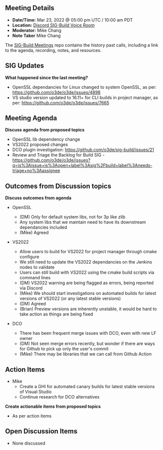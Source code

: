 ## Meeting Details

- **Date/Time:** Mar 23, 2022 @ 05:00 pm UTC / 10:00 am PDT
- **Location:** [Discord SIG-Build Voice Room](https://discord.gg/wDNAQmatpq)
- **Moderator:** Mike Chang
- **Note Taker** Mike Chang

The [SIG-Build Meetings](https://github.com/o3de/sig-build/tree/main/meetings) repo contains the history past calls, including a link to the agenda, recording, notes, and resources.

## SIG Updates

**What happened since the last meeting?**

- OpenSSL dependancies for Linux changed to system OpenSSL, as per: https://github.com/o3de/o3de/issues/4898
- VS studio version updated to 16.11+ for CLI builds in project manager, as per: https://github.com/o3de/o3de/issues/7665

## Meeting Agenda

**Discuss agenda from proposed topics**

- OpenSSL lib dependency change
- VS2022 proposed changes
- DCO plugin investigation: https://github.com/o3de/sig-build/issues/21
- Review and Triage the Backlog for Build SIG - https://github.com/o3de/o3de/issues?q=is%3Aissue+is%3Aopen+label%3Asig%2Fbuild+label%3Aneeds-triage+no%3Aassignee

## Outcomes from Discussion topics

**Discuss outcomes from agenda**

- OpenSSL 
  - (DM) Only for default system libs, not for 3p like zlib
  - Any system libs that we maintain need to have its downstream dependancies included
  - (Mike) Agreed

- VS2022
  - Allow users to build for VS2022 for project manager through cmake configure
  - We still need to update the VS2022 dependancies on the Jenkins nodes to validate
  - Users can still build with VS2022 using the cmake build scripts via command lines
  - (DM) VS2022 warning are being flagged as errors, being reported via Discord
  - (Mike) We should start investigations on automated builds for latest versions of VS2022 (or any latest stable versions)
  - (DM) Agreed
  - (Brian) Preview versions are inherently unstable, it would be hard to take action as things are being fixed

- DCO
  - There has been frequent merge issues with DCO, even with new LF owner
  - (DM) Not seen merge errors recently, but wonder if there are ways for Github to pick up only the user's commit
  - (Mike) There may be libraries that we can call from Github Action


## Action Items

- Mike
  - Create a GHI for automated canary builds for latest stable versions of Visual Studio
  - Continue research for DCO alternatives

**Create actionable items from proposed topics**

- As per action items

## Open Discussion Items

- None discussed
